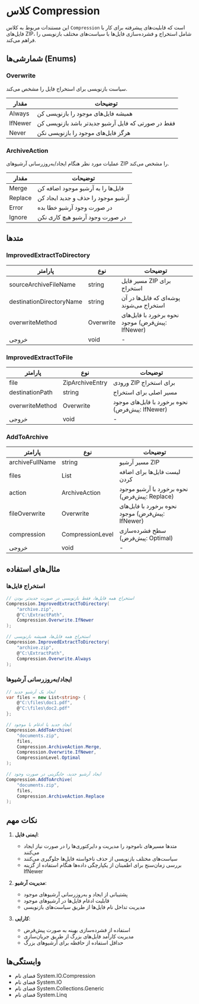# کلاس Compression

این مستندات مربوط به کلاس `Compression` است که قابلیت‌های پیشرفته برای کار با فایل‌های ZIP، شامل استخراج و فشرده‌سازی فایل‌ها با سیاست‌های مختلف بازنویسی را فراهم می‌کند.

## شمارشی‌ها (Enums)

### Overwrite
سیاست بازنویسی برای استخراج فایل را مشخص می‌کند.

| مقدار | توضیحات |
|--------|----------|
| Always | همیشه فایل‌های موجود را بازنویسی کن |
| IfNewer | فقط در صورتی که فایل آرشیو جدیدتر باشد بازنویسی کن |
| Never | هرگز فایل‌های موجود را بازنویسی نکن |

### ArchiveAction
عملیات مورد نظر هنگام ایجاد/به‌روزرسانی آرشیوهای ZIP را مشخص می‌کند.

| مقدار | توضیحات |
|--------|----------|
| Merge | فایل‌ها را به آرشیو موجود اضافه کن |
| Replace | آرشیو موجود را حذف و جدید ایجاد کن |
| Error | در صورت وجود آرشیو خطا بده |
| Ignore | در صورت وجود آرشیو هیچ کاری نکن |

## متدها

### ImprovedExtractToDirectory

| پارامتر | نوع | توضیحات |
|---------|-----|----------|
| sourceArchiveFileName | string | مسیر فایل ZIP برای استخراج |
| destinationDirectoryName | string | پوشه‌ای که فایل‌ها در آن استخراج می‌شوند |
| overwriteMethod | Overwrite | نحوه برخورد با فایل‌های موجود (پیش‌فرض: IfNewer) |
| خروجی | void | - |

### ImprovedExtractToFile

| پارامتر | نوع | توضیحات |
|---------|-----|----------|
| file | ZipArchiveEntry | ورودی ZIP برای استخراج |
| destinationPath | string | مسیر اصلی برای استخراج |
| overwriteMethod | Overwrite | نحوه برخورد با فایل‌های موجود (پیش‌فرض: IfNewer) |
| خروجی | void | - |

### AddToArchive

| پارامتر | نوع | توضیحات |
|---------|-----|----------|
| archiveFullName | string | مسیر آرشیو ZIP |
| files | List<string> | لیست فایل‌ها برای اضافه کردن |
| action | ArchiveAction | نحوه برخورد با آرشیو موجود (پیش‌فرض: Replace) |
| fileOverwrite | Overwrite | نحوه برخورد با فایل‌های موجود (پیش‌فرض: IfNewer) |
| compression | CompressionLevel | سطح فشرده‌سازی (پیش‌فرض: Optimal) |
| خروجی | void | - |

## مثال‌های استفاده

### استخراج فایل‌ها
```csharp
// استخراج همه فایل‌ها، فقط بازنویسی در صورت جدیدتر بودن
Compression.ImprovedExtractToDirectory(
    "archive.zip",
    @"C:\ExtractPath",
    Compression.Overwrite.IfNewer
);

// استخراج همه فایل‌ها، همیشه بازنویسی
Compression.ImprovedExtractToDirectory(
    "archive.zip",
    @"C:\ExtractPath",
    Compression.Overwrite.Always
);
```

### ایجاد/به‌روزرسانی آرشیوها
```csharp
// ایجاد یک آرشیو جدید
var files = new List<string> { 
    @"C:\files\doc1.pdf", 
    @"C:\files\doc2.pdf" 
};

// ایجاد جدید یا ادغام با موجود
Compression.AddToArchive(
    "documents.zip",
    files,
    Compression.ArchiveAction.Merge,
    Compression.Overwrite.IfNewer,
    CompressionLevel.Optimal
);

// ایجاد آرشیو جدید، جایگزینی در صورت وجود
Compression.AddToArchive(
    "documents.zip",
    files,
    Compression.ArchiveAction.Replace
);
```

## نکات مهم

1. **ایمنی فایل**:
   - متدها مسیرهای ناموجود را مدیریت و دایرکتوری‌ها را در صورت نیاز ایجاد می‌کنند
   - سیاست‌های مختلف بازنویسی از حذف ناخواسته فایل‌ها جلوگیری می‌کنند
   - بررسی زمان‌سنج برای اطمینان از یکپارچگی داده‌ها هنگام استفاده از گزینه IfNewer

2. **مدیریت آرشیو**:
   - پشتیبانی از ایجاد و به‌روزرسانی آرشیوهای موجود
   - قابلیت ادغام فایل‌ها در آرشیوهای موجود
   - مدیریت تداخل نام فایل‌ها از طریق سیاست‌های بازنویسی

3. **کارایی**:
   - استفاده از فشرده‌سازی بهینه به صورت پیش‌فرض
   - مدیریت کارآمد فایل‌های بزرگ از طریق جریان‌سازی
   - حداقل استفاده از حافظه برای آرشیوهای بزرگ

## وابستگی‌ها

- فضای نام System.IO.Compression
- فضای نام System.IO
- فضای نام System.Collections.Generic
- فضای نام System.Linq